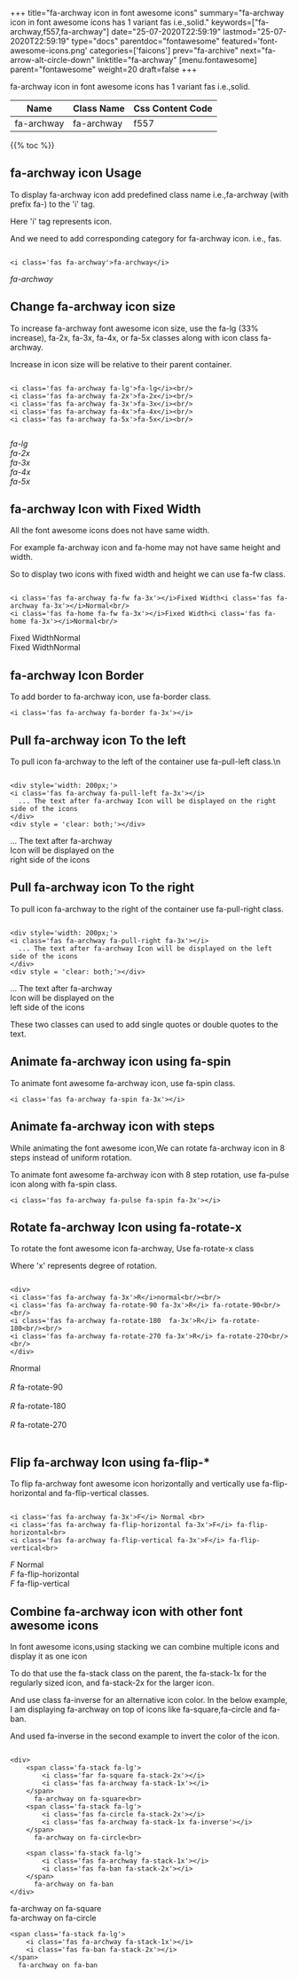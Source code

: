 +++
title="fa-archway icon in font awesome icons"
summary="fa-archway icon in font awesome icons has 1 variant fas i.e.,solid."
keywords=["fa-archway,f557,fa-archway"]
date="25-07-2020T22:59:19"
lastmod="25-07-2020T22:59:19"
type="docs"
parentdoc="fontawesome"
featured='font-awesome-icons.png'
categories=['faicons']
prev="fa-archive"
next="fa-arrow-alt-circle-down"
linktitle="fa-archway"
[menu.fontawesome]
parent="fontawesome"
weight=20
draft=false
+++


fa-archway icon in font awesome icons has 1 variant fas i.e.,solid.

<div class='table-responsive'><table class='table'><thead><tr><th>Name</th><th>Class Name</th><th>Css Content Code</th></tr></thead><tbody><tr><td>fa-archway</td><td>fa-archway</td><td>f557</td></tr></tbody></table></div>


{{% toc %}}


## fa-archway icon Usage

To display fa-archway icon add predefined class name i.e.,fa-archway (with prefix fa-) to the 'i' tag.

Here 'i' tag represents icon.

And we need to add corresponding category for fa-archway icon. i.e., fas.


```

<i class='fas fa-archway'>fa-archway</i>
```

<i class='fas fa-archway'>fa-archway</i>




## Change fa-archway icon size
To increase fa-archway font awesome icon size, use the fa-lg (33% increase), fa-2x, fa-3x, fa-4x, or fa-5x classes along with icon class fa-archway.

Increase in icon size will be relative to their parent container. 

```

<i class='fas fa-archway fa-lg'>fa-lg</i><br/>
<i class='fas fa-archway fa-2x'>fa-2x</i><br/>
<i class='fas fa-archway fa-3x'>fa-3x</i><br/>
<i class='fas fa-archway fa-4x'>fa-4x</i><br/>
<i class='fas fa-archway fa-5x'>fa-5x</i><br/>
            
```

<i class='fas fa-archway fa-lg'>fa-lg</i><br/>
<i class='fas fa-archway fa-2x'>fa-2x</i><br/>
<i class='fas fa-archway fa-3x'>fa-3x</i><br/>
<i class='fas fa-archway fa-4x'>fa-4x</i><br/>
<i class='fas fa-archway fa-5x'>fa-5x</i><br/>
            



## fa-archway Icon with Fixed Width 

All the font awesome icons does not have same width.

For example fa-archway icon and fa-home may not have same height and width.

So to display two icons with fixed width and height we can use fa-fw class.


```

<i class='fas fa-archway fa-fw fa-3x'></i>Fixed Width<i class='fas fa-archway fa-3x'></i>Normal<br/>
<i class='fas fa-home fa-fw fa-3x'></i>Fixed Width<i class='fas fa-home fa-3x'></i>Normal<br/>
```

<i class='fas fa-archway fa-fw fa-3x'></i>Fixed Width<i class='fas fa-archway fa-3x'></i>Normal<br/>
<i class='fas fa-home fa-fw fa-3x'></i>Fixed Width<i class='fas fa-home fa-3x'></i>Normal<br/>



## fa-archway Icon Border 

To add border to fa-archway icon, use fa-border class.


```
<i class='fas fa-archway fa-border fa-3x'></i>

```
<i class='fas fa-archway fa-border fa-3x'></i>





## Pull fa-archway icon To the left

To pull icon fa-archway to the left of the container use fa-pull-left class.\n

```

<div style='width: 200px;'>
<i class='fas fa-archway fa-pull-left fa-3x'></i>
  ... The text after fa-archway Icon will be displayed on the right side of the icons
</div>
<div style = 'clear: both;'></div>
```

<div style='width: 200px;'>
<i class='fas fa-archway fa-pull-left fa-3x'></i>
  ... The text after fa-archway Icon will be displayed on the right side of the icons
</div>
<div style = 'clear: both;'></div>




## Pull fa-archway icon To the right
To pull icon fa-archway to the right of the container use fa-pull-right class.

```

<div style='width: 200px;'>
<i class='fas fa-archway fa-pull-right fa-3x'></i>
  ... The text after fa-archway Icon will be displayed on the left side of the icons
</div>
<div style = 'clear: both;'></div>
```

<div style='width: 200px;'>
<i class='fas fa-archway fa-pull-right fa-3x'></i>
  ... The text after fa-archway Icon will be displayed on the left side of the icons
</div>
<div style = 'clear: both;'></div>

These two classes can used to add single quotes or double quotes to the text.


## Animate fa-archway icon using fa-spin
To animate font awesome fa-archway icon, use fa-spin class.

```
<i class='fas fa-archway fa-spin fa-3x'></i>
```
<i class='fas fa-archway fa-spin fa-3x'></i>




## Animate fa-archway icon with steps
While animating the font awesome icon,We can rotate fa-archway icon in 8 steps instead of uniform rotation.

To animate font awesome fa-archway icon with 8 step rotation, use fa-pulse icon along with fa-spin class.


```
<i class='fas fa-archway fa-pulse fa-spin fa-3x'></i>

```
<i class='fas fa-archway fa-pulse fa-spin fa-3x'></i>





## Rotate fa-archway Icon using fa-rotate-x
To rotate the font awesome icon fa-archway, Use fa-rotate-x class

Where 'x' represents degree of rotation.


```

<div>
<i class='fas fa-archway fa-3x'>R</i>normal<br/><br/>
<i class='fas fa-archway fa-rotate-90 fa-3x'>R</i> fa-rotate-90<br/><br/> 
<i class='fas fa-archway fa-rotate-180  fa-3x'>R</i> fa-rotate-180<br/><br/> 
<i class='fas fa-archway fa-rotate-270 fa-3x'>R</i> fa-rotate-270<br/><br/>
</div>
```

<div>
<i class='fas fa-archway fa-3x'>R</i>normal<br/><br/>
<i class='fas fa-archway fa-rotate-90 fa-3x'>R</i> fa-rotate-90<br/><br/> 
<i class='fas fa-archway fa-rotate-180  fa-3x'>R</i> fa-rotate-180<br/><br/> 
<i class='fas fa-archway fa-rotate-270 fa-3x'>R</i> fa-rotate-270<br/><br/>
</div>




## Flip fa-archway Icon using fa-flip-*
To flip fa-archway font awesome icon horizontally and vertically use fa-flip-horizontal and fa-flip-vertical classes. 

```

<i class='fas fa-archway fa-3x'>F</i> Normal <br>
<i class='fas fa-archway fa-flip-horizontal fa-3x'>F</i> fa-flip-horizontal<br>
<i class='fas fa-archway fa-flip-vertical fa-3x'>F</i> fa-flip-vertical<br>
```

<i class='fas fa-archway fa-3x'>F</i> Normal <br>
<i class='fas fa-archway fa-flip-horizontal fa-3x'>F</i> fa-flip-horizontal<br>
<i class='fas fa-archway fa-flip-vertical fa-3x'>F</i> fa-flip-vertical<br>




## Combine fa-archway icon with other font awesome icons
In font awesome icons,using stacking we can combine multiple icons and display it as one icon 

To do that use the fa-stack class on the parent, the fa-stack-1x for the regularly sized icon, and fa-stack-2x for the larger icon.

And use class fa-inverse for an alternative icon color. 
In the below example, I am displaying fa-archway on top of icons like fa-square,fa-circle and fa-ban.

And used fa-inverse in the second example to invert the color of the icon.

```

<div>
    <span class='fa-stack fa-lg'>
        <i class='far fa-square fa-stack-2x'></i>
        <i class='fas fa-archway fa-stack-1x'></i>
    </span>
      fa-archway on fa-square<br>
    <span class='fa-stack fa-lg'>
        <i class='fas fa-circle fa-stack-2x'></i>
        <i class='fas fa-archway fa-stack-1x fa-inverse'></i>
    </span>
      fa-archway on fa-circle<br>

    <span class='fa-stack fa-lg'>
        <i class='fas fa-archway fa-stack-1x'></i>
        <i class='fas fa-ban fa-stack-2x'></i>
    </span>
      fa-archway on fa-ban
</div>
```

<div>
    <span class='fa-stack fa-lg'>
        <i class='far fa-square fa-stack-2x'></i>
        <i class='fas fa-archway fa-stack-1x'></i>
    </span>
      fa-archway on fa-square<br>
    <span class='fa-stack fa-lg'>
        <i class='fas fa-circle fa-stack-2x'></i>
        <i class='fas fa-archway fa-stack-1x fa-inverse'></i>
    </span>
      fa-archway on fa-circle<br>

    <span class='fa-stack fa-lg'>
        <i class='fas fa-archway fa-stack-1x'></i>
        <i class='fas fa-ban fa-stack-2x'></i>
    </span>
      fa-archway on fa-ban
</div>






